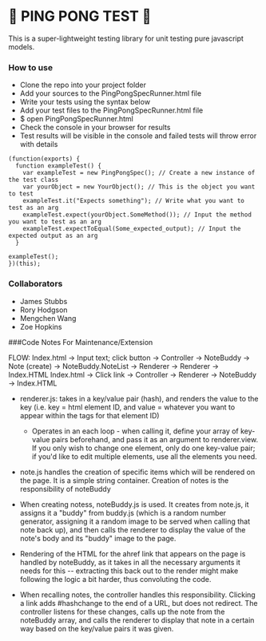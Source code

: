 # 🏓 PING PONG TEST 🏓

This is a super-lightweight testing library for unit testing pure javascript models.

### How to use

- Clone the repo into your project folder
- Add your sources to the PingPongSpecRunner.html file
- Write your tests using the syntax below
- Add your test files to the PingPongSpecRunner.html file
- $ open PingPongSpecRunner.html
- Check the console in your browser for results
- Test results will be visible in the console and failed tests will throw error with details

```
(function(exports) {
  function exampleTest() {
    var exampleTest = new PingPongSpec(); // Create a new instance of the test class
    var yourObject = new YourObject(); // This is the object you want to test
    exampleTest.it("Expects something"); // Write what you want to test as an arg
    exampleTest.expect(yourObject.SomeMethod()); // Input the method you want to test as an arg
    exampleTest.expectToEqual(Some_expected_output); // Input the expected output as an arg
  }

exampleTest();
})(this);
```
### Collaborators

- James Stubbs
- Rory Hodgson
- Mengchen Wang
- Zoe Hopkins


###Code Notes For Maintenance/Extension

FLOW: Index.html -> Input text; click button
                        -> Controller
                          -> NoteBuddy
                            -> Note (create)
                          -> NoteBuddy.NoteList -> Renderer
                            -> Renderer -> Index.HTML
      Index.html -> Click link -> Controller
                                -> Renderer -> NoteBuddy -> Index.HTML


- renderer.js: takes in a key/value pair (hash), and renders the value to the key (i.e. key = html element ID, and value = whatever you want to appear within the tags for that element ID)
  - Operates in an each loop - when calling it, define your array of key-value pairs beforehand, and pass it as an argument to renderer.view. If you only wish to change one element, only do one key-value pair; if you'd like to edit multiple elements, use all the elements you need.

- note.js handles the creation of specific items which will be rendered on the page. It is a simple string container. Creation of notes is the responsibility of noteBuddy

- When creating notess, noteBuddy.js is used. It creates from note.js, it assigns it a "buddy" from buddy.js (which is a random number generator, assigning it a random image to be served when calling that note back up), and then calls the renderer to display the value of the note's body and its "buddy" image to the page.
 - Rendering of the HTML for the ahref link that appears on the page is handled by noteBuddy, as it takes in all the necessary arguments it needs for this -- extracting this back out to the render might make following the logic a bit harder, thus convoluting the code.

- When recalling notes, the controller handles this responsibility. Clicking a link adds #hashchange to the end of a URL, but does not redirect. The controller listens for these changes, calls up the note from the noteBuddy array, and calls the renderer to display that note in a certain way based on the key/value pairs it was given.
